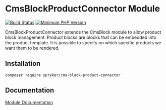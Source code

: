 # CmsBlockProductConnector Module
[![Build Status](https://travis-ci.org/spryker/cms-block-product-connector.svg)](https://travis-ci.org/spryker/cms-block-product-connector)
[![Minimum PHP Version](https://img.shields.io/badge/php-%3E%3D%207.2-8892BF.svg)](https://php.net/)

CmsBlockProductConnector extends the CmsBlock module to allow product block management. Product blocks are blocks that can be embedded into the product template. It is possible to specify on which specific products we want them to be rendered.

## Installation

```
composer require spryker/cms-block-product-connector
```

## Documentation

[Module Documentation](https://academy.spryker.com/developing_with_spryker/module_guide/content_management/cms_block/cms_block.html)
